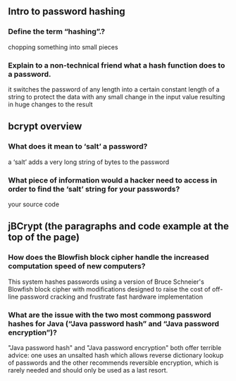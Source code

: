 ## Intro to password hashing

### Define the term “hashing”.?

chopping something into small pieces 

### Explain to a non-technical friend what a hash function does to a password.
it switches the password of any length into a certain constant length of a string to protect the data with any small change in the input value resulting in huge changes to the result 

## bcrypt overview

### What does it mean to ‘salt’ a password?
a ‘salt’ adds a very long string of bytes to the password

### What piece of information would a hacker need to access in order to find the ‘salt’ string for your passwords?
 
your source code 

## jBCrypt (the paragraphs and code example at the top of the page)

### How does the Blowfish block cipher handle the increased computation speed of new computers?

This system hashes passwords using a version of Bruce Schneier's Blowfish block cipher with modifications designed to raise the cost of off-line password cracking and frustrate fast hardware implementation

### What are the issue with the two most commong password hashes for Java (“Java password hash” and “Java password encryption”)?

 "Java password hash" and "Java password encryption" both offer terrible advice: one uses an unsalted hash which allows reverse dictionary lookup of passwords and the other recommends reversible encryption, which is rarely needed and should only be used as a last resort.
